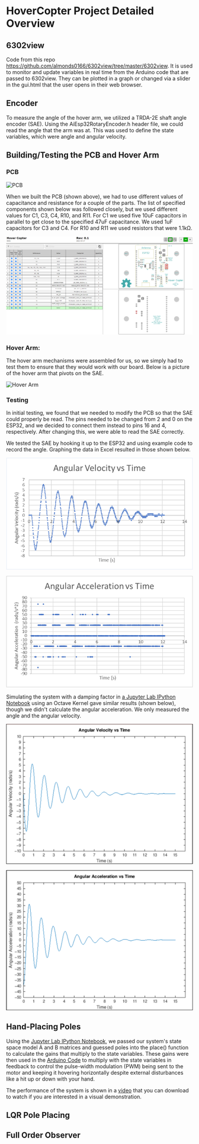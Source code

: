 # HoverCopter Project Detailed Overview

## 6302view
Code from this repo https://github.com/almonds0166/6302view/tree/master/6302view. It is used to monitor and update variables in real time from the Arduino code that are passed to 6302view. They can be plotted in a graph or changed via a slider in the gui.html that the user opens in their web browser.

## Encoder
To measure the angle of the hover arm, we utilized a TRDA-2E shaft angle encoder (SAE). Using the AiEsp32RotaryEncoder.h header file, we could read the angle that the arm was at. This was used to define the state variables, which were angle and angular velocity.


## Building/Testing the PCB and Hover Arm

### PCB
![PCB](https://github.com/matthartpi/Hovercopter/blob/master/BuildingPCB/Board(strghtfront).jpg)

When we built the PCB (shown above), we had to use different values of capacitance and resistance for a couple of the parts. The list of specified components shown below was followed closely, but we used different values for C1, C3, C4, R10, and R11. For C1 we used five 10uF capacitors in parallel to get close to the specified 47uF capacitance. We used 1uF capacitors for C3 and C4. For R10 and R11 we used resistors that were 1.1kΩ.

![BOM](https://github.com/matthartpi/Hovercopter/blob/master/BuildingPCB/BuiltBOM.png)


### Hover Arm:
The hover arm mechanisms were assembled for us, so we simply had to test them to ensure that they would work with our board. Below is a picture of the hover arm that pivots on the SAE.

![Hover Arm](https://github.com/matthartpi/Hovercopter/blob/master/BuildingPCB/Mechanism(floor).jpg)

### Testing
In initial testing, we found that we needed to modify the PCB so that the SAE could properly be read. The pins needed to be changed from 2 and 0 on the ESP32, and we decided to connect them instead to pins 16 and 4, respectively. After changing this, we were able to read the SAE correctly.

We tested the SAE by hooking it up to the ESP32 and using example code to record the angle. Graphing the data in Excel resulted in those shown below.

![MeasAngVelVsTm](https://github.com/matthartpi/Hovercopter/blob/master/HangingDown/AngularVelocityVsTime.png)

![MeasAngAccVsTm](https://github.com/matthartpi/Hovercopter/blob/master/HangingDown/AngularAccelerationVsTime.png)

Simulating the system with a damping factor in [a Jupyter Lab IPython Notebook](https://github.com/matthartpi/Hovercopter/blob/master/FullOrderObserver/HoverCopterFullOrdObs.ipynb) using an Octave Kernel gave similar results (shown below), though we didn't calculate the angular acceleration. We only measured the angle and the angular velocity.

![SimAngVelVsTm](https://github.com/matthartpi/Hovercopter/blob/master/HangingDown/SimulatedAngularVelocityVsTime.png)

![SimAngAccVsTm](https://github.com/matthartpi/Hovercopter/blob/master/HangingDown/SimulatedAngularAccelerationVsTime.png)


## Hand-Placing Poles
Using the [Jupyter Lab IPython Notebook](https://github.com/matthartpi/Hovercopter/blob/master/FullOrderObserver/HoverCopterFullOrdObs.ipynb), we passed our system's state space model A and B matrices and guessed poles into the place() function to calculate the gains that multiply to the state variables. These gains were then used in the [Arduino Code](https://github.com/matthartpi/Hovercopter/blob/master/HandPlacingPoles/HandPlacingPoles/HandPlacingPoles2/HandPlacingPoles2.ino) to multiply with the state variables in feedback to control the pulse-width modulation (PWM) being sent to the motor and keeping it hovering horizontally despite external disturbances like a hit up or down with your hand.

The performance of the system is shown in a [video](https://github.com/matthartpi/Hovercopter/blob/master/HandPlacingPoles/HandPlacingPolesPerformance.mp4) that you can download to watch if you are interested in a visual demonstration.

## LQR Pole Placing


## Full Order Observer
